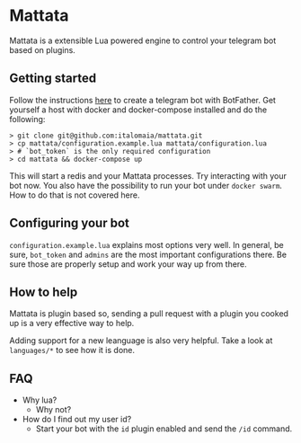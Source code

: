 # Mattata

Mattata is a extensible Lua powered engine to control your telegram bot based on plugins.

## Getting started

Follow the instructions [here](https://core.telegram.org/bots) to create a telegram bot with BotFather.
Get yourself a host with docker and docker-compose installed and do the following:

```
> git clone git@github.com:italomaia/mattata.git
> cp mattata/configuration.example.lua mattata/configuration.lua
> # `bot_token` is the only required configuration
> cd mattata && docker-compose up
```

This will start a redis and your Mattata processes. Try interacting with your bot now.
You also have the possibility to run your bot under `docker swarm`. How to do that is
not covered here.

## Configuring your bot

`configuration.example.lua` explains most options very well. In general, be sure, `bot_token`
and `admins` are the most important configurations there. Be sure those are properly setup
and work your way up from there.

## How to help

Mattata is plugin based so, sending a pull request with a plugin you cooked up is a very
effective way to help.

Adding support for a new leanguage is also very helpful. Take a look at `languages/*` to
see how it is done.

## FAQ

* Why lua?
    - Why not?
* How do I find out my user id?
    - Start your bot with the `id` plugin enabled and send the `/id` command.